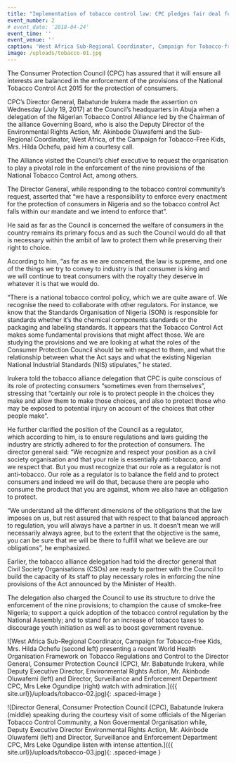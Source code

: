 ```yaml
---
title: "Implementation of tobacco control law: CPC pledges fair deal for all stakeholders in enforcement"
event_number: 2
# event_date: '2018-04-24'
event_time: ''
event_venue: ''
caption: 'West Africa Sub-Regional Coordinator, Campaign for Tobacco-free Kids, Mrs. Hilda Ochefu (second left) presenting a customized T-Shirt to the Director General Consumer Protection Council (CPC), Babatunde Irukera, while Deputy Executive Director, Environmental Rights Action, Mr. Akinbode Oluwafemi (left), Director, Surveillance and Enforcement Department CPC, Mrs Leke Ogundipe (second right) and Director, Consumer Education, Mrs. Mopelola Akeju watch with admiration.'
image: /uploads/tobacco-01.jpg
---
```

The Consumer Protection Council (CPC) has assured that it will ensure all interests are balanced in the enforcement of the provisions of the National Tobacco Control Act 2015 for the protection of consumers.

CPC’s Director General, Babatunde Irukera made the assertion on Wednesday (July 19, 2017) at the Council’s headquarters in Abuja when a delegation of the Nigerian Tobacco Control Alliance led by the Chairman of the alliance Governing Board, who is also the Deputy Director of the Environmental Rights Action, Mr. Akinbode Oluwafemi and the Sub- Regional Coordinator, West Africa, of the Campaign for Tobacco-Free Kids, Mrs. Hilda Ochefu, paid him a courtesy call.

The Alliance visited the Council’s chief executive to request the organisation to play a pivotal role in the enforcement of the nine provisions of the National Tobacco Control Act, among others.

The Director General, while responding to the tobacco control community’s request, asserted that “we have a responsibility to enforce every enactment for the protection of consumers in Nigeria and so the tobacco control Act falls within our mandate and we intend to enforce that”.

He said as far as the Council is concerned the welfare of consumers in the country remains its primary focus and as such the Council would do all that is necessary within the ambit of law to protect them while preserving their right to choice.

According to him, “as far as we are concerned, the law is supreme, and one of the things we try to convey to industry is that consumer is king and we will continue to treat consumers with the royalty they deserve in whatever it is that we would do. 

“There is a national tobacco control policy, which we are quite aware of. We recognise the need to collaborate with other regulators. For instance, we know that the Standards Organisation of Nigeria (SON) is responsible for standards whether it’s the chemical components standards or the packaging and labeling standards. It appears that the Tobacco Control Act makes some fundamental provisions that might affect those. We are studying the provisions and we are looking at what the roles of the Consumer Protection Council should be with respect to them, and what the relationship between what the Act says and what the existing Nigerian National Industrial Standards (NIS) stipulates,” he stated.

Irukera told the tobacco alliance delegation that CPC is quite conscious of its role of protecting consumers “sometimes even from themselves”, stressing that “certainly our role is to protect people in the choices they make and allow them to make those choices, and also to protect those who may be exposed to potential injury on account of the choices that other people make”.

He further clarified the position of the Council as a regulator, which according to him, is to ensure regulations and laws guiding the industry are strictly adhered to for the protection of consumers. The director general said: “We recognize and respect your position as a civil society organisation and that your role is essentially anti-tobacco, and we respect that. But you must recognize that our role as a regulator is not anti-tobacco. Our role as a regulator is to balance the field and to protect consumers and indeed we will do that, because there are people who consume the product that you are against, whom we also have an obligation to protect.

“We understand all the different dimensions of the obligations that the law imposes on us, but rest assured that with respect to that balanced approach to regulation, you will always have a partner in us. It doesn’t mean we will necessarily always agree, but to the extent that the objective is the same, you can be sure that we will be there to fulfill what we believe are our obligations”, he emphasized.

Earlier, the tobacco alliance delegation had told the director general that Civil Society Organisations (CSOs) are ready to partner with the Council to build the capacity of its staff to play necessary roles in enforcing the nine provisions of the Act announced by the Minister of Health.

The delegation also charged the Council to use its structure to drive the enforcement of the nine provisions; to champion the cause of smoke-free Nigeria; to support a quick adoption of the tobacco control regulation by the National Assembly; and to stand for an increase of tobacco taxes to discourage youth initiation as well as to boost government revenue.


![West Africa Sub-Regional Coordinator, Campaign for Tobacco-free Kids, Mrs. Hilda Ochefu (second left) presenting a recent World Health Organisation Framework on Tobacco Regulations and Control to the Director General, Consumer Protection Council (CPC), Mr. Babatunde Irukera, while Deputy Executive Director, Environmental Rights Action, Mr. Akinbode Oluwafemi (left) and Director, Surveillance and Enforcement Department CPC, Mrs Leke Ogundipe (right) watch with admiration.]({{ site.url}}/uploads/tobacco-02.jpg){: .spaced-image }


![Director General, Consumer Protection Council (CPC), Babatunde Irukera (middle) speaking during the courtesy visit of some officials of the Nigerian Tobacco Control Community, a Non Govermental Organisation while, Deputy Executive Director Environmental Rights Action, Mr. Akinbode Oluwafemi (left) and Director, Surveillance and Enforcement Department CPC, Mrs Leke Ogundipe listen with intense attention.]({{ site.url}}/uploads/tobacco-03.jpg){: .spaced-image }

